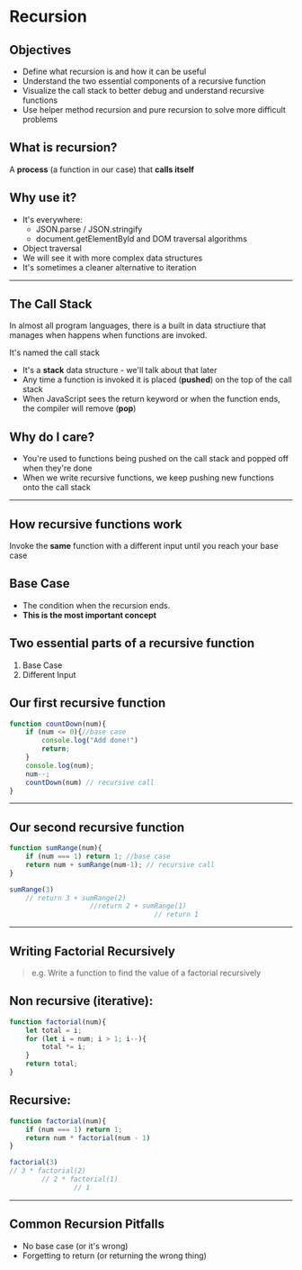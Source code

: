 # Recursion

## Objectives

- Define what recursion is and how it can be useful
- Understand the two essential components of a recursive function
- Visualize the call stack to better debug and understand recursive functions
- Use helper method recursion and pure recursion to solve more difficult problems

## What is recursion? 
A **process** (a function in our case) that **calls itself**

## Why use it?
- It's everywhere:
    - JSON.parse / JSON.stringify
    - document.getElementById and DOM traversal algorithms
- Object traversal
- We will see it with more complex data structures
- It's sometimes a cleaner alternative to iteration
<hr>

## The Call Stack

In almost all program languages, there is a built in data structiure that manages when happens when functions are invoked. 

It's named the call stack

- It's a **stack** data structure - we'll talk about that later
- Any time a function is invoked it is placed (**pushed**) on the top of the call stack
- When JavaScript sees the return keyword or when the function ends, the compiler will remove (**pop**)

## Why do I care?
- You're used to functions being pushed on the call stack and popped off when they're done
- When we write recursive functions, we keep pushing new functions onto the call stack

<hr>

## How recursive functions work
Invoke the **same** function with a different input until you reach your base case

## Base Case
- The condition when the recursion ends.
- **This is the most important concept** 

## Two essential parts of a recursive function
1) Base Case
1) Different Input

## Our first recursive function

```js
function countDown(num){
    if (num <= 0){//base case
        console.log("Add done!")
        return;
    }
    console.log(num);
    num--;
    countDown(num) // recursive call
}
```
<hr>

## Our second recursive function

```js
function sumRange(num){
    if (num === 1) return 1; //base case
    return num + sumRange(num-1); // recursive call
}

sumRange(3)
    // return 3 + sumRange(2)
                    //return 2 + sumRange(1)
                                    // return 1
```

<hr>

## Writing Factorial Recursively

> e.g. Write a function to find the value of a factorial recursively

## Non recursive (iterative):
```js
function factorial(num){
    let total = i;
    for (let i = num; i > 1; i--){
        total *= i;
    }
    return total;
}
```

## **Recursive:**
```js
function factorial(num){
    if (num === 1) return 1;
    return num * factorial(num - 1)
}

factorial(3)
// 3 * factorial(2)
        // 2 * factorial(1)
                // 1
```

<hr>

## Common Recursion Pitfalls
- No base case (or it's wrong)
- Forgetting to return (or returning the wrong thing)
